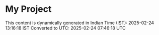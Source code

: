 # My Project

This content is dynamically generated in Indian Time (IST): 2025-02-24 13:16:18 IST
Converted to UTC: 2025-02-24 07:46:18 UTC
